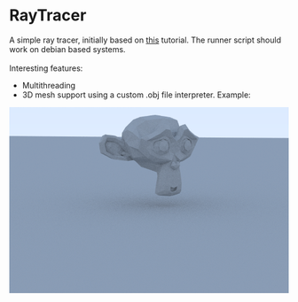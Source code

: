 # RayTracer
A simple ray tracer, initially based on [this](https://raytracing.github.io/books/RayTracingInOneWeekend.html) tutorial. The runner script should work on debian based systems.<br/><br/>
Interesting features:
- Multithreading
- 3D mesh support using a custom .obj file interpreter. Example:

![A simple render](/monkey.png?raw=true "A demo of a 3D mesh in the ray tracer")






